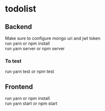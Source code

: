# todolist

## Backend
Make sure to configure mongo uri and jwt token\
run yarn or npm install\
run yarn server or npm server

### To test 
run yarn test or npm test

## Frontend
run yarn or npm install\
run yarn start or npm start
